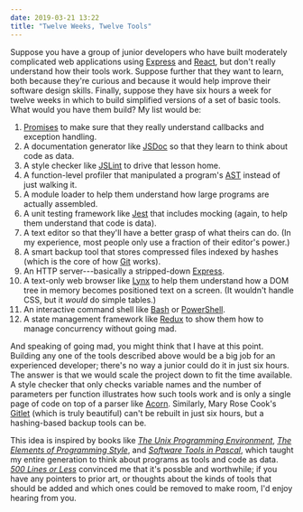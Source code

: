 ```yaml
---
date: 2019-03-21 13:22
title: "Twelve Weeks, Twelve Tools"
---
```


Suppose you have a group of junior developers
who have built moderately complicated web applications using [Express](https://expressjs.org/)
and [React](https://reactjs.org/),
but don't really understand how their tools work.
Suppose further that they want to learn,
both because they're curious
and because it would help improve their software design skills.
Finally,
suppose they have six hours a week for twelve weeks
in which to build simplified versions of a set of basic tools.
What would you have them build?
My list would be:

1.  [Promises](https://developer.mozilla.org/en-US/docs/Web/JavaScript/Reference/Global_Objects/Promise)
    to make sure that they really understand callbacks and exception handling.
1.  A documentation generator like [JSDoc](http://usejsdoc.org/)
    so that they learn to think about code as data.
1.  A style checker like [JSLint](https://www.jslint.com/)
    to drive that lesson home.
1.  A function-level profiler that manipulated a program's [AST](https://en.wikipedia.org/wiki/Abstract_syntax_tree)
    instead of just walking it.
1.  A module loader
    to help them understand how large programs are actually assembled.
1.  A unit testing framework like [Jest](https://jestjs.io/)
    that includes mocking
    (again, to help them understand that code is data).
1.  A text editor so that they'll have a better grasp of what theirs can do.
    (In my experience, most people only use a fraction of their editor's power.)
1.  A smart backup tool that stores compressed files indexed by hashes
    (which is the core of how [Git](https://git-scm.com/) works).
1.  An HTTP server---basically a stripped-down [Express](https://expressjs.org/).
1.  A text-only web browser like [Lynx](https://lynx.invisible-island.net/)
    to help them understand how a DOM tree in memory becomes positioned text on a screen.
    (It wouldn't handle CSS, but it *would* do simple tables.)
1.  An interactive command shell like [Bash](https://www.gnu.org/software/bash/)
    or [PowerShell](https://docs.microsoft.com/en-us/powershell/).
1.  A state management framework like [Redux](https://redux.js.org/)
    to show them how to manage concurrency without going mad.

And speaking of going mad,
you might think that I have at this point.
Building any one of the tools described above would be a big job for an experienced developer;
there's no way a junior could do it in just six hours.
The answer is that we would scale the project down to fit the time available.
A style checker that only checks variable names and the number of parameters per function
illustrates how such tools work
and is only a single page of code
on top of a parser like [Acorn](https://github.com/acornjs/acorn).
Similarly,
Mary Rose Cook's [Gitlet](http://gitlet.maryrosecook.com/docs/gitlet.html)
(which is truly beautiful) can't be rebuilt in just six hours,
but a hashing-based backup tools can be.

This idea is inspired by books like
*[The Unix Programming Environment](https://www.amazon.com/Unix-Programming-Environment-Prentice-Hall-Software/dp/013937681X/)*,
*[The Elements of Programming Style](https://www.amazon.com/Elements-Programming-Style-2nd/dp/0070342075/)*,
and *[Software Tools in Pascal](https://www.amazon.com/Software-Tools-Pascal-Brian-Kernighan/dp/0201103427/)*,
which taught my entire generation to think about programs as tools and code as data.
*[500 Lines or Less](http://aosabook.org/)* convinced me that it's possble and worthwhile;
if you have any pointers to prior art,
or thoughts about the kinds of tools that should be added and which ones could be removed to make room,
I'd enjoy hearing from you.
